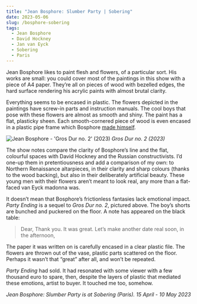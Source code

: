 ```yaml
---
title: "Jean Bosphore: Slumber Party | Sobering"
date: 2023-05-06
slug: /bosphore-sobering
tags:
  - Jean Bosphore
  - David Hockney
  - Jan van Eyck
  - Sobering
  - Paris
---
```


Jean Bosphore likes to paint flesh and flowers, of a particular sort. His works are small: you could cover most of the paintings in this show with a piece of A4 paper. They’re all on pieces of wood with bezelled edges, the hard surface rendering his acrylic paints with almost brutal clarity.

Everything seems to be encased in plastic. The flowers depicted in the paintings have screw-in parts and instruction manuals. The cool boys that pose with these flowers are almost as smooth and shiny. The paint has a flat, plasticky sheen. Each smooth-cornered piece of wood is even encased in a plastic pipe frame which Bosphore [made himself](https://www.instagram.com/p/CrF6HtsMZqg/?hl=en).

![Jean Bosphore - 'Gros Dur no. 2' (2023)](/bosphore-sobering-1.jpeg)
*Gros Dur no. 2 (2023)*

The show notes compare the clarity of Bosphore’s line and the flat, colourful spaces with David Hockney and the Russian constructivists. I’d one-up them in pretentiousness and add a comparison of my own: to Northern Renaissance altarpieces, in their clarity and sharp colours (thanks to the wood backing), but also in their deliberately artificial beauty. These young men with their flowers aren’t meant to look real, any more than a flat-faced van Eyck madonna was.

It doesn’t mean that Bosphore’s frictionless fantasies lack emotional impact. *Party Ending* is a sequel to *Gros Dur no. 2*, pictured above. The boy’s shorts are bunched and puckered on the floor. A note has appeared on the black table:

> Dear,
> Thank you. It was great. Let’s make another date real soon, in the afternoon,

The paper it was written on is carefully encased in a clear plastic file. The flowers are thrown out of the vase, plastic parts scattered on the floor. Perhaps it wasn’t that “great” after all, and won’t be repeated.

*Party Ending* had sold. It had resonated with some viewer with a few thousand euro to spare, then, despite the layers of plastic that mediated these emotions, artist to buyer. It touched me too, somehow.

*Jean Bosphore: Slumber Party is at Sobering (Paris). 15 April - 10 May 2023*
